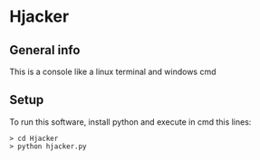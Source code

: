 # Hjacker

## General info
This is a console like a linux terminal and windows cmd
	
## Setup
To run this software, install python and execute in cmd this lines:

```
> cd Hjacker
> python hjacker.py
```
